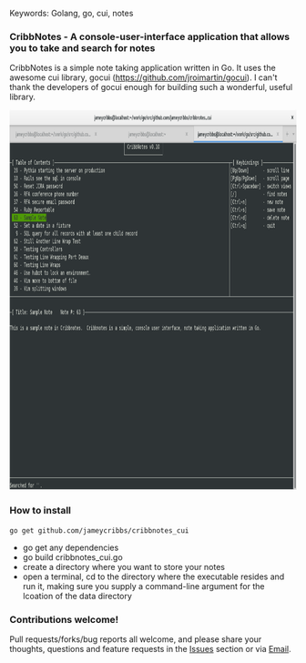 Keywords: Golang, go, cui, notes

### CribbNotes - A console-user-interface application that allows you to take and search for notes

CribbNotes is a simple note taking application written in Go.  It uses the awesome cui library, gocui (https://github.com/jroimartin/gocui).  I can't thank the developers of gocui enough for building such a wonderful, useful library.

<p align="center">
  <img src="cribbnotes_cui.png" width="890" height="668" alt="CribbNotes Example App" />
</p>

### How to install

~~~
go get github.com/jameycribbs/cribbnotes_cui
~~~

- go get any dependencies
- go build cribbnotes_cui.go
- create a directory where you want to store your notes
- open a terminal, cd to the directory where the executable resides and run it, making sure you supply a command-line argument for the lcoation of the data directory


### Contributions welcome!

Pull requests/forks/bug reports all welcome, and please share your thoughts, questions and feature requests in the [Issues] section or via [Email].

[Email]: mailto:jamey.cribbs@gmail.com
[Issues]: https://github.com/jameycribbs/cribbnotes_cui/issues

